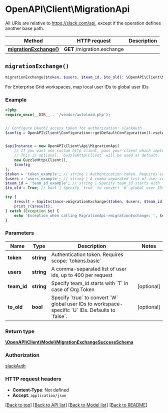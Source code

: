 # OpenAPI\Client\MigrationApi

All URIs are relative to https://slack.com/api, except if the operation defines another base path.

| Method | HTTP request | Description |
| ------------- | ------------- | ------------- |
| [**migrationExchange()**](MigrationApi.md#migrationExchange) | **GET** /migration.exchange |  |


## `migrationExchange()`

```php
migrationExchange($token, $users, $team_id, $to_old): \OpenAPI\Client\Model\MigrationExchangeSuccessSchema
```



For Enterprise Grid workspaces, map local user IDs to global user IDs

### Example

```php
<?php
require_once(__DIR__ . '/vendor/autoload.php');


// Configure OAuth2 access token for authorization: slackAuth
$config = OpenAPI\Client\Configuration::getDefaultConfiguration()->setAccessToken('YOUR_ACCESS_TOKEN');


$apiInstance = new OpenAPI\Client\Api\MigrationApi(
    // If you want use custom http client, pass your client which implements `GuzzleHttp\ClientInterface`.
    // This is optional, `GuzzleHttp\Client` will be used as default.
    new GuzzleHttp\Client(),
    $config
);
$token = 'token_example'; // string | Authentication token. Requires scope: `tokens.basic`
$users = 'users_example'; // string | A comma-separated list of user ids, up to 400 per request
$team_id = 'team_id_example'; // string | Specify team_id starts with `T` in case of Org Token
$to_old = True; // bool | Specify `true` to convert `W` global user IDs to workspace-specific `U` IDs. Defaults to `false`.

try {
    $result = $apiInstance->migrationExchange($token, $users, $team_id, $to_old);
    print_r($result);
} catch (Exception $e) {
    echo 'Exception when calling MigrationApi->migrationExchange: ', $e->getMessage(), PHP_EOL;
}
```

### Parameters

| Name | Type | Description  | Notes |
| ------------- | ------------- | ------------- | ------------- |
| **token** | **string**| Authentication token. Requires scope: &#x60;tokens.basic&#x60; | |
| **users** | **string**| A comma-separated list of user ids, up to 400 per request | |
| **team_id** | **string**| Specify team_id starts with &#x60;T&#x60; in case of Org Token | [optional] |
| **to_old** | **bool**| Specify &#x60;true&#x60; to convert &#x60;W&#x60; global user IDs to workspace-specific &#x60;U&#x60; IDs. Defaults to &#x60;false&#x60;. | [optional] |

### Return type

[**\OpenAPI\Client\Model\MigrationExchangeSuccessSchema**](../Model/MigrationExchangeSuccessSchema.md)

### Authorization

[slackAuth](../../README.md#slackAuth)

### HTTP request headers

- **Content-Type**: Not defined
- **Accept**: `application/json`

[[Back to top]](#) [[Back to API list]](../../README.md#endpoints)
[[Back to Model list]](../../README.md#models)
[[Back to README]](../../README.md)
